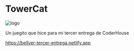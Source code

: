 # TowerCat

![logo](https://github.com/Holbreak/TowerCat/assets/143137139/29667864-438c-474f-aecb-ed2fb211fb8e)

Un juegito que hice para mi tercer entrega de CoderHouse

https://bellver-tercer-entrega.netlify.app
